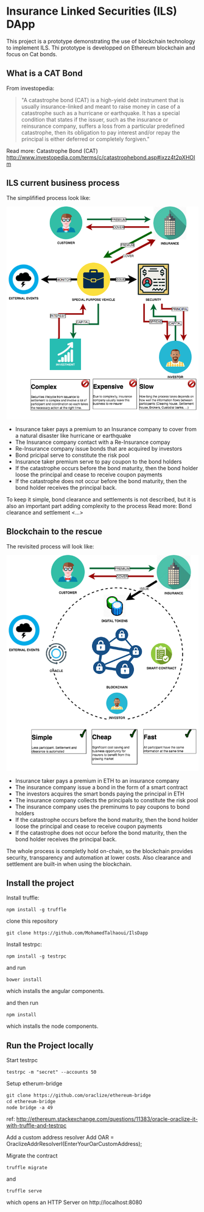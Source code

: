 # Insurance Linked Securities (ILS) DApp
This project is a prototype demonstrating the use of blockchain technology to implement ILS.
Thi prototype is developped on Ethereum blockchain and focus on Cat bonds.

## What is a CAT Bond
From investopedia:

>"A catastrophe bond (CAT) is a high-yield debt instrument that is usually insurance-linked and meant to raise money in case of a catastrophe such as a hurricane or earthquake. It has a special condition that states if the issuer, such as the insurance or reinsurance company, suffers a loss from a particular predefined catastrophe, then its obligation to pay interest and/or repay the principal is either deferred or completely forgiven."

Read more: Catastrophe Bond (CAT) <http://www.investopedia.com/terms/c/catastrophebond.asp#ixzz4t2pXHOIm>

## ILS current business process
The simplifified process look like:

![ILS current process](images/Problem.png)

* Insurance taker pays a premium to an Insurance company to cover from a natural disaster like hurricane or earthquake
* The Insurance company contact with a Re-Insurance compay
* Re-Insurance company issue bonds that are acquired by investors
* Bond pricipal serve to constitute the risk pool
* Insurance taker premium serve to pay coupon to the bond holders
* If the catastrophe occurs before the bond maturity, then the bond holder loose the principal and cease to receive coupon payments
* If the catastrophe does not occur before the bond maturity, then the bond holder receives the principal back.

To keep it simple, bond clearance and settlements is not described, but it is also an important part adding complexity to the process
Read more: Bond clearance and settlement <...>



## Blockchain to the rescue
The revisited process will look like:

![ILS revisited process](images/Solution.png)

* Insurance taker pays a premium in ETH to an insurance company
* The insurance company issue a bond in the form of a smart contract
* The investors acquires the smart bonds paying the principal in ETH
* The insurance company collects the principals to constitute the risk pool
* The insurance company uses the preminums to pay coupons to bond holders
* If the catastrophe occurs before the bond maturity, then the bond holder loose the principal and cease to receive coupon payments
* If the catastrophe does not occur before the bond maturity, then the bond holder receives the principal back.

The whole process is completly hold on-chain, so the blockchain provides security, transparency and automation at lower costs.
Also clearance and settlement are built-in when using the blockchain.


## Install the project

Install truffle:
```
npm install -g truffle
```

clone this repository
```
git clone https://github.com/MohamedTalhaoui/IlsDapp
```

Install testrpc:
```
npm install -g testrpc
```

and run

```
bower install
```

which installs the angular components.

and then run

```
npm install
```

which installs the node components.


## Run the Project locally

Start testrpc

```
testrpc -m "secret" --accounts 50
```

Setup etherum-bridge

```
git clone https://github.com/oraclize/ethereum-bridge
cd ethereum-bridge
node bridge -a 49
```
ref:
http://ethereum.stackexchange.com/questions/11383/oracle-oraclize-it-with-truffle-and-testrpc

Add a custom address resolver
Add OAR = OraclizeAddrResolverI(EnterYourOarCustomAddress);

Migrate the contract

```
truffle migrate
```

and

```
truffle serve
```

which opens an HTTP Server on http://localhost:8080

